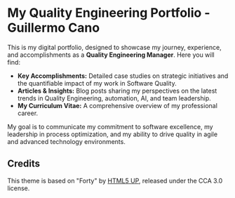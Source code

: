 # My Quality Engineering Portfolio - Guillermo Cano

This is my digital portfolio, designed to showcase my journey, experience, and accomplishments as a **Quality Engineering Manager**. Here you will find:

* **Key Accomplishments:** Detailed case studies on strategic initiatives and the quantifiable impact of my work in Software Quality.
* **Articles & Insights:** Blog posts sharing my perspectives on the latest trends in Quality Engineering, automation, AI, and team leadership.
* **My Curriculum Vitae:** A comprehensive overview of my professional career.

My goal is to communicate my commitment to software excellence, my leadership in process optimization, and my ability to drive quality in agile and advanced technology environments.

## Credits
This theme is based on "Forty" by [HTML5 UP](https://html5up.net/), released under the CCA 3.0 license.

